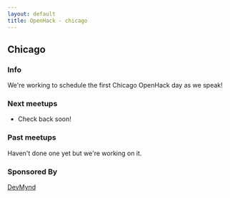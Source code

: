 ```yaml
---
layout: default
title: OpenHack - chicago
---
```


## Chicago

### Info

We're working to schedule the first Chicago OpenHack day as we speak!

### Next meetups

* Check back soon!

### Past meetups

Haven't done one yet but we're working on it.

### Sponsored By

[DevMynd](http://devmynd.com)
